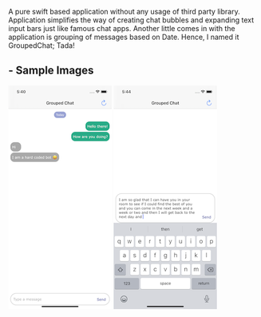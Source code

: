 A pure swift based application without any usage of third party library. Application simplifies the way of creating chat bubbles and expanding text input bars just like famous chat apps. Another little comes in with the application is grouping of messages based on Date. Hence, I named it GroupedChat; Tada!

## - Sample Images
![images](https://github.com/deep8292/dk-grouped-chat/blob/master/GroupedChat/Images/Grouped%20Chat.png)
![images](https://github.com/deep8292/dk-grouped-chat/blob/master/GroupedChat/Images/TextView.png)
